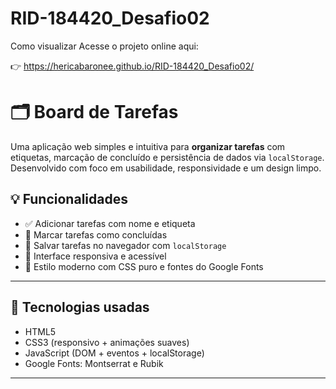 # RID-184420_Desafio02

 Como visualizar
Acesse o projeto online aqui:

👉 https://hericabaronee.github.io/RID-184420_Desafio02/


# 🗂️ Board de Tarefas

Uma aplicação web simples e intuitiva para **organizar tarefas** com etiquetas, marcação de concluído e persistência de dados via `localStorage`.  
Desenvolvido com foco em usabilidade, responsividade e um design limpo.

## 💡 Funcionalidades

- ✅ Adicionar tarefas com nome e etiqueta
- 🎯 Marcar tarefas como concluídas
- 💾 Salvar tarefas no navegador com `localStorage`
- 📱 Interface responsiva e acessível
- 🌈 Estilo moderno com CSS puro e fontes do Google Fonts

---


## 🚀 Tecnologias usadas

- HTML5
- CSS3 (responsivo + animações suaves)
- JavaScript (DOM + eventos + localStorage)
- Google Fonts: Montserrat e Rubik

---
